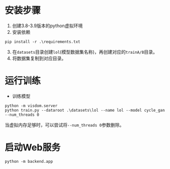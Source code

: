# 安装步骤
1. 创建3.8-3.9版本的python虚拟环境
2. 安装依赖
```shell
pip install -r .\requirements.txt
```
3. 在`datasets`目录创建`lol`(模型数据集名称)，再创建对应的`trainA/B`目录。
4. 将数据集复制到对应目录。

# 运行训练
- 训练模型
```shell
python -m visdom.server
python train.py --dataroot .\datasets\lol --name lol --model cycle_gan --num_threads 0
```
当虚拟内存足够时，可以尝试将`--num_threads 0`参数删除。

# 启动Web服务
```shell
python -m backend.app
```